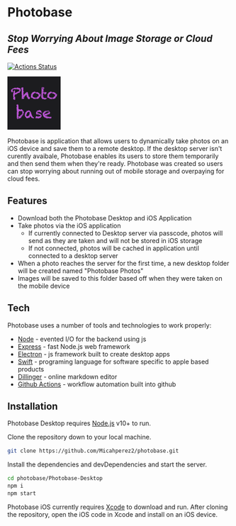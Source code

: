 # Photobase

## _Stop Worrying About Image Storage or Cloud Fees_

[![Actions Status](https://github.com/Micahperez2/photobase/actions/workflows/format.yml/badge.svg)](https://github.com/Micahperez2/photobase/actions)

![alt text](https://github.com/Micahperez2/photobase/blob/main/Photobase-Icon-x120.png?raw=true)

Photobase is application that allows users to dynamically take photos on an iOS device and save them to a remote desktop. If the desktop server isn't curently avaibale, Photobase enables its users to store them temporarily and then send them when they're ready. Photobase was created so users can stop worrying about running out of mobile storage and overpaying for cloud fees.

## Features

- Download both the Photobase Desktop and iOS Application
- Take photos via the iOS application
  - If currently connected to Desktop server via passcode, photos will send as they are taken and will not be stored in iOS storage
  - If not connected, photos will be cached in application until connected to a desktop server
- When a photo reaches the server for the first time, a new desktop folder will be created named "Photobase Photos"
- Images will be saved to this folder based off when they were taken on the mobile device

## Tech

Photobase uses a number of tools and technologies to work properly:

- [Node](https://nodejs.org/en/) - evented I/O for the backend using js
- [Express](https://expressjs.com/) - fast Node.js web framework
- [Electron](https://www.electronjs.org/) - js framework built to create desktop apps
- [Swift](https://developer.apple.com/swift/) - programing language for software specific to apple based products
- [Dillinger](https://dillinger.io/) - online markdown editor
- [Github Actions](https://github.com/features/actions) - workflow automation built into github

## Installation

Photobase Desktop requires [Node.js](https://nodejs.org/) v10+ to run.

Clone the repository down to your local machine.

```sh
git clone https://github.com/Micahperez2/photobase.git
```

Install the dependencies and devDependencies and start the server.

```sh
cd photobase/Photobase-Desktop
npm i
npm start
```

Photobase iOS currently requires [Xcode](https://developer.apple.com/xcode/) to download and run. After cloning the repository, open the iOS code in Xcode and install on an iOS device.
